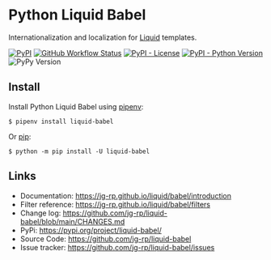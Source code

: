# Python Liquid Babel

Internationalization and localization for [Liquid](https://github.com/jg-rp/liquid/) templates.

[![PyPI](https://img.shields.io/pypi/v/liquid-babel?style=flat-square)](https://pypi.org/project/liquid-babel/)
[![GitHub Workflow Status](https://img.shields.io/github/workflow/status/jg-rp/liquid-babel/Tests?style=flat-square)](https://github.com/jg-rp/liquid-babel/actions)
[![PyPI - License](https://img.shields.io/pypi/l/liquid-babel?style=flat-square)](https://github.com/jg-rp/liquid-babel/blob/main/LICENSE)
[![PyPI - Python Version](https://img.shields.io/pypi/pyversions/liquid-babel?style=flat-square)](https://pypi.org/project/liquid-babel/)
![PyPy Version](https://img.shields.io/badge/pypy-3.7%20%7C%203.8-blue?style=flat-square)

## Install

Install Python Liquid Babel using [pipenv](https://pipenv.pypa.io/en/latest/):

```plain
$ pipenv install liquid-babel
```

Or [pip](https://pip.pypa.io/en/stable/getting-started/):

```plain
$ python -m pip install -U liquid-babel
```

## Links

- Documentation: https://jg-rp.github.io/liquid/babel/introduction
- Filter reference: https://jg-rp.github.io/liquid/babel/filters
- Change log: https://github.com/jg-rp/liquid-babel/blob/main/CHANGES.md
- PyPi: https://pypi.org/project/liquid-babel/
- Source Code: https://github.com/jg-rp/liquid-babel
- Issue tracker: https://github.com/jg-rp/liquid-babel/issues
